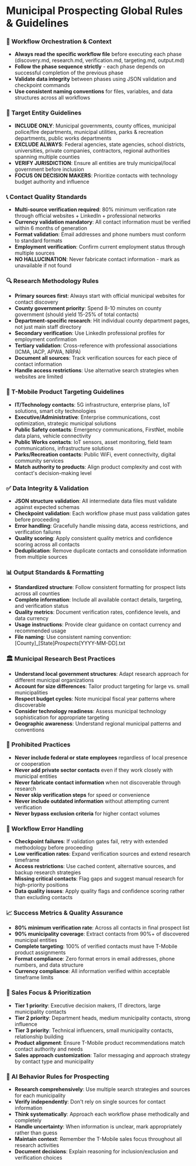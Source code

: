 # Municipal Prospecting Global Rules & Guidelines

### 🔄 Workflow Orchestration & Context
- **Always read the specific workflow file** before executing each phase (discovery.md, research.md, verification.md, targeting.md, output.md)
- **Follow the phase sequence strictly** - each phase depends on successful completion of the previous phase
- **Validate data integrity** between phases using JSON validation and checkpoint commands
- **Use consistent naming conventions** for files, variables, and data structures across all workflows

### 🎯 Target Entity Guidelines
- **INCLUDE ONLY**: Municipal governments, county offices, municipal police/fire departments, municipal utilities, parks & recreation departments, public works departments
- **EXCLUDE ALWAYS**: Federal agencies, state agencies, school districts, universities, private companies, contractors, regional authorities spanning multiple counties
- **VERIFY JURISDICTION**: Ensure all entities are truly municipal/local government before inclusion
- **FOCUS ON DECISION MAKERS**: Prioritize contacts with technology budget authority and influence

### 📞 Contact Quality Standards
- **Multi-source verification required**: 80% minimum verification rate through official websites + LinkedIn + professional networks
- **Currency validation mandatory**: All contact information must be verified within 6 months of generation
- **Format validation**: Email addresses and phone numbers must conform to standard formats
- **Employment verification**: Confirm current employment status through multiple sources
- **NO HALLUCINATION**: Never fabricate contact information - mark as unavailable if not found

### 🔍 Research Methodology Rules
- **Primary sources first**: Always start with official municipal websites for contact discovery
- **County government priority**: Spend 8-10 minutes on county government (should yield 15-25% of total contacts)
- **Department-specific research**: Hit individual county department pages, not just main staff directory
- **Secondary verification**: Use LinkedIn professional profiles for employment confirmation
- **Tertiary validation**: Cross-reference with professional associations (ICMA, IACP, APWA, NRPA)
- **Document all sources**: Track verification sources for each piece of contact information
- **Handle access restrictions**: Use alternative search strategies when websites are limited

### 📱 T-Mobile Product Targeting Guidelines
- **IT/Technology contacts**: 5G infrastructure, enterprise plans, IoT solutions, smart city technologies
- **Executive/Administrative**: Enterprise communications, cost optimization, strategic municipal solutions
- **Public Safety contacts**: Emergency communications, FirstNet, mobile data plans, vehicle connectivity  
- **Public Works contacts**: IoT sensors, asset monitoring, field team communications, infrastructure solutions
- **Parks/Recreation contacts**: Public WiFi, event connectivity, digital community services
- **Match authority to products**: Align product complexity and cost with contact's decision-making level

### ✅ Data Integrity & Validation
- **JSON structure validation**: All intermediate data files must validate against expected schemas
- **Checkpoint validation**: Each workflow phase must pass validation gates before proceeding
- **Error handling**: Gracefully handle missing data, access restrictions, and verification failures
- **Quality scoring**: Apply consistent quality metrics and confidence scoring across all contacts
- **Deduplication**: Remove duplicate contacts and consolidate information from multiple sources

### 📊 Output Standards & Formatting
- **Standardized structure**: Follow consistent formatting for prospect lists across all counties
- **Complete information**: Include all available contact details, targeting, and verification status
- **Quality metrics**: Document verification rates, confidence levels, and data currency
- **Usage instructions**: Provide clear guidance on contact currency and recommended usage
- **File naming**: Use consistent naming convention: [County]_[State]_Prospects_[YYYY-MM-DD].txt

### 🏛️ Municipal Research Best Practices
- **Understand local government structures**: Adapt research approach for different municipal organizations
- **Account for size differences**: Tailor product targeting for large vs. small municipalities
- **Respect budget cycles**: Note municipal fiscal year patterns where discoverable
- **Consider technology readiness**: Assess municipal technology sophistication for appropriate targeting
- **Geographic awareness**: Understand regional municipal patterns and conventions

### 🚫 Prohibited Practices
- **Never include federal or state employees** regardless of local presence or cooperation
- **Never add private sector contacts** even if they work closely with municipal entities
- **Never fabricate contact information** when not discoverable through research
- **Never skip verification steps** for speed or convenience
- **Never include outdated information** without attempting current verification
- **Never bypass exclusion criteria** for higher contact volumes

### 🔄 Workflow Error Handling
- **Checkpoint failures**: If validation gates fail, retry with extended methodology before proceeding
- **Low verification rates**: Expand verification sources and extend research timeframe
- **Access restrictions**: Use cached content, alternative sources, and backup research strategies
- **Missing critical contacts**: Flag gaps and suggest manual research for high-priority positions
- **Data quality issues**: Apply quality flags and confidence scoring rather than excluding contacts

### 📈 Success Metrics & Quality Assurance
- **80% minimum verification rate**: Across all contacts in final prospect list
- **90% municipality coverage**: Extract contacts from 90%+ of discovered municipal entities
- **Complete targeting**: 100% of verified contacts must have T-Mobile product assignments
- **Format compliance**: Zero format errors in email addresses, phone numbers, and data structure
- **Currency compliance**: All information verified within acceptable timeframe limits

### 🎯 Sales Focus & Prioritization
- **Tier 1 priority**: Executive decision makers, IT directors, large municipality contacts
- **Tier 2 priority**: Department heads, medium municipality contacts, strong influence
- **Tier 3 priority**: Technical influencers, small municipality contacts, relationship building
- **Product alignment**: Ensure T-Mobile product recommendations match contact authority and needs
- **Sales approach customization**: Tailor messaging and approach strategy by contact type and municipality

### 🧠 AI Behavior Rules for Prospecting
- **Research comprehensively**: Use multiple search strategies and sources for each municipality
- **Verify independently**: Don't rely on single sources for contact information
- **Think systematically**: Approach each workflow phase methodically and completely
- **Handle uncertainty**: When information is unclear, mark appropriately rather than guess
- **Maintain context**: Remember the T-Mobile sales focus throughout all research activities
- **Document decisions**: Explain reasoning for inclusion/exclusion and verification choices